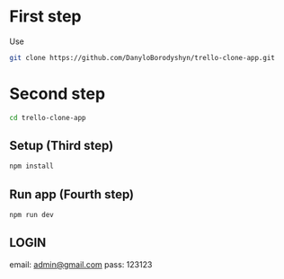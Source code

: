 # First step

Use 
```bash
git clone https://github.com/DanyloBorodyshyn/trello-clone-app.git
```

# Second step

```bash
cd trello-clone-app
```

## Setup (Third step)

```bash
npm install
```

## Run app (Fourth step)
```bash
npm run dev
```

## LOGIN

email: admin@gmail.com
pass: 123123
